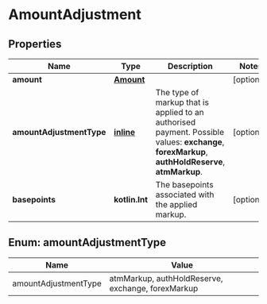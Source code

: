 
# AmountAdjustment

## Properties
Name | Type | Description | Notes
------------ | ------------- | ------------- | -------------
**amount** | [**Amount**](Amount.md) |  |  [optional]
**amountAdjustmentType** | [**inline**](#AmountAdjustmentType) | The type of markup that is applied to an authorised payment.  Possible values: **exchange**, **forexMarkup**, **authHoldReserve**, **atmMarkup**. |  [optional]
**basepoints** | **kotlin.Int** | The basepoints associated with the applied markup. |  [optional]


<a name="AmountAdjustmentType"></a>
## Enum: amountAdjustmentType
Name | Value
---- | -----
amountAdjustmentType | atmMarkup, authHoldReserve, exchange, forexMarkup



